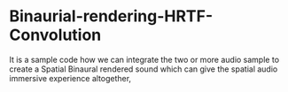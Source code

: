 # Binaurial-rendering-HRTF-Convolution
It is a sample code how we can integrate the two or more audio sample to create a Spatial Binaural rendered sound which can give the spatial audio immersive experience altogether,
